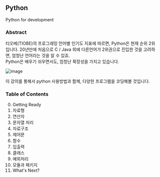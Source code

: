 ## Python
Python for development


### Abstract
티오베(TIOBE)의 프로그래밍 언어별 인기도 지표에 따르면, Python은 현재 순위 2위입니다. 20년만에 처음으로 C / Java 외에 다른언어가 2위권으로 진입한 것을 고려하면, 엄청난 언어라는 것을 알 수 있죠.   
Python은 배우기 쉬우면서도, 엄청난 확장성을 가지고 있습니다.   

![image](https://user-images.githubusercontent.com/50950237/146595695-767085be-ab6f-463d-b1cf-fa863aebc8e6.png)

이 강의를 통해서 python 사용방법과 함께, 다양한 프로그램을 코딩해볼 것입니다.   


### Table of Contents
0. Getting Ready
1. 자료형
2. 연산자
3. 문자열 처리
4. 자료구조
5. 제어문
6. 함수
7. 입출력
8. 클래스
9. 예외처리
10. 모듈과 패키지
11. What's Next?
